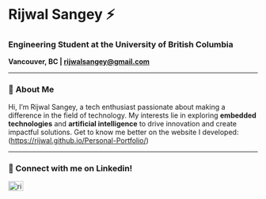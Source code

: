 # **Rijwal Sangey** ⚡️

### Engineering Student at the University of British Columbia
 **Vancouver, BC | rijwalsangey@gmail.com** 

 ---
 ### 🙋 **About Me** 
  Hi, I’m Rijwal Sangey, a tech enthusiast passionate about making a difference in the field of technology. My interests lie in exploring **embedded technologies** and **artificial intelligence** to drive innovation and create impactful solutions. Get to know me better on the website I developed: (https://rijwal.github.io/Personal-Portfolio/)

---

<h3 align="left">🤝 Connect with me on Linkedin!</h3>
<p align="left">
  <a href="https://www.linkedin.com/in/rijwal-sangey-bbb874251/" target="blank">
    <img align="center" src="https://raw.githubusercontent.com/rahuldkjain/github-profile-readme-generator/master/src/images/icons/Social/linked-in-alt.svg" alt="rijwal-sangey" height="20" width="30" />
  </a>
</p>
<br />


